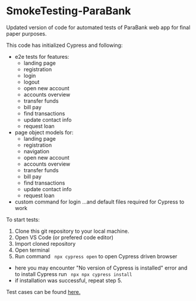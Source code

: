 # SmokeTesting-ParaBank

Updated version of code for automated tests of ParaBank web app for final paper purposes.

This code has initialized Cypress and following:
- e2e tests for features:
  - landing page
  - registration
  - login
  - logout
  - open new account
  - accounts overview
  - transfer funds
  - bill pay
  - find transactions
  - update contact info
  - request loan
- page object models for:
  - landing page
  - registration
  - navigation
  - open new account
  - accounts overview
  - transfer funds
  - bill pay
  - find transactions
  - update contact info
  - request loan
- custom command for login
...and default files required for Cypress to work

To start tests: 
1. Clone this git repository to your local machine.
2. Open VS Code (or prefered code editor)
3. Import cloned repository
4. Open terminal
5. Run command ``` npx cypress open``` to open Cypress driven browser
 - here you may encounter "No version of Cypress is installed" error and to install Cypress run ``` npx npx cypress install```
 - if installation was successful, repeat step 5.

Test cases can be found [here.](https://docs.google.com/spreadsheets/d/1vRys9legbtDTN7nfSkJmuhq5o__mNCG4/edit?usp=sharing&ouid=113057789906459352068&rtpof=true&sd=true)
